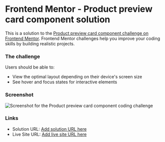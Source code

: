 # Frontend Mentor - Product preview card component solution

This is a solution to the [Product preview card component challenge on Frontend Mentor](https://www.frontendmentor.io/challenges/product-preview-card-component-GO7UmttRfa). Frontend Mentor challenges help you improve your coding skills by building realistic projects. 

### The challenge

Users should be able to:

- View the optimal layout depending on their device's screen size
- See hover and focus states for interactive elements

### Screenshot

![Screenshot for the Product preview card component coding challenge](./screenshot.jpg)

### Links

- Solution URL: [Add solution URL here](https://github.com/dangkhoa1195/product-preview-card-component)
- Live Site URL: [Add live site URL here](https://your-live-site-url.com)
